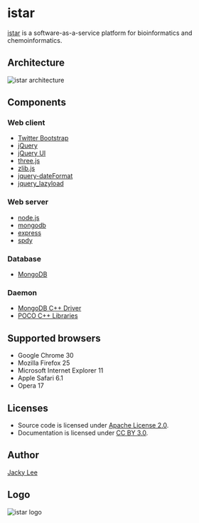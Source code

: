 istar
=====

[istar] is a software-as-a-service platform for bioinformatics and chemoinformatics.


Architecture
------------

![istar architecture](https://github.com/HongjianLi/istar/raw/master/public/architecture.png)


Components
----------

### Web client

* [Twitter Bootstrap]
* [jQuery]
* [jQuery UI]
* [three.js]
* [zlib.js]
* [jquery-dateFormat]
* [jquery_lazyload]

### Web server

* [node.js]
* [mongodb]
* [express]
* [spdy]

### Database

* [MongoDB]

### Daemon

* [MongoDB C++ Driver]
* [POCO C++ Libraries]


Supported browsers
------------------

* Google Chrome 30
* Mozilla Firefox 25
* Microsoft Internet Explorer 11
* Apple Safari 6.1
* Opera 17


Licenses
--------

* Source code is licensed under [Apache License 2.0].
* Documentation is licensed under [CC BY 3.0].


Author
------

[Jacky Lee]


Logo
----

![istar logo](https://github.com/HongjianLi/istar/raw/master/logo.png)



[istar]: http://istar.cse.cuhk.edu.hk
[Twitter Bootstrap]: https://github.com/twitter/bootstrap
[jQuery]: https://github.com/jquery/jquery
[jQuery UI]: https://github.com/jquery/jquery-ui
[three.js]: https://github.com/mrdoob/three.js
[zlib.js]: https://github.com/imaya/zlib.js
[jquery-dateFormat]: https://github.com/phstc/jquery-dateFormat
[jquery_lazyload]: https://github.com/tuupola/jquery_lazyload
[node.js]: https://github.com/joyent/node
[mongodb]: https://github.com/mongodb/node-mongodb-native
[express]: https://github.com/visionmedia/express
[spdy]: https://github.com/indutny/node-spdy
[MongoDB]: https://github.com/mongodb/mongo
[MongoDB C++ Driver]: https://github.com/mongodb/mongo-cxx-driver
[POCO C++ Libraries]: https://github.com/pocoproject/poco
[Apache License 2.0]: http://www.apache.org/licenses/LICENSE-2.0
[CC BY 3.0]: http://creativecommons.org/licenses/by/3.0
[Jacky Lee]: http://www.cse.cuhk.edu.hk/~hjli

